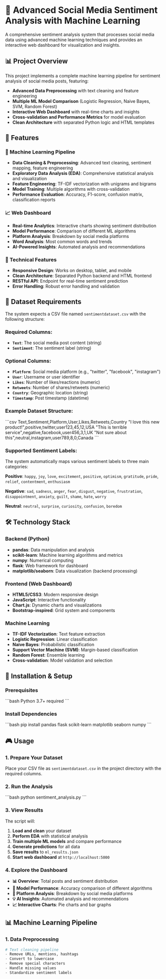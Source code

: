 # 🚀 Advanced Social Media Sentiment Analysis with Machine Learning

A comprehensive sentiment analysis system that processes social media data using advanced machine learning techniques and provides an interactive web dashboard for visualization and insights.

## 📊 Project Overview

This project implements a complete machine learning pipeline for sentiment analysis of social media posts, featuring:

- **Advanced Data Preprocessing** with text cleaning and feature engineering
- **Multiple ML Model Comparison** (Logistic Regression, Naive Bayes, SVM, Random Forest)
- **Interactive Web Dashboard** with real-time charts and insights
- **Cross-validation and Performance Metrics** for model evaluation
- **Clean Architecture** with separated Python logic and HTML templates

## 🎯 Features

### 🔧 Machine Learning Pipeline
- **Data Cleaning & Preprocessing**: Advanced text cleaning, sentiment mapping, feature engineering
- **Exploratory Data Analysis (EDA)**: Comprehensive statistical analysis and visualization
- **Feature Engineering**: TF-IDF vectorization with unigrams and bigrams
- **Model Training**: Multiple algorithms with cross-validation
- **Performance Evaluation**: Accuracy, F1-score, confusion matrix, classification reports

### 📈 Web Dashboard
- **Real-time Analytics**: Interactive charts showing sentiment distribution
- **Model Performance**: Comparison of different ML algorithms
- **Platform Analysis**: Breakdown by social media platforms
- **Word Analysis**: Most common words and trends
- **AI-Powered Insights**: Automated analysis and recommendations

### 🎨 Technical Features
- **Responsive Design**: Works on desktop, tablet, and mobile
- **Clean Architecture**: Separated Python backend and HTML frontend
- **RESTful API**: Endpoint for real-time sentiment prediction
- **Error Handling**: Robust error handling and validation

## 📁 Dataset Requirements

The system expects a CSV file named `sentimentdataset.csv` with the following structure:

### Required Columns:
- **`Text`**: The social media post content (string)
- **`Sentiment`**: The sentiment label (string)

### Optional Columns:
- **`Platform`**: Social media platform (e.g., "twitter", "facebook", "instagram")
- **`User`**: Username or user identifier
- **`Likes`**: Number of likes/reactions (numeric)
- **`Retweets`**: Number of shares/retweets (numeric)
- **`Country`**: Geographic location (string)
- **`Timestamp`**: Post timestamp (datetime)

### Example Dataset Structure:
\`\`\`csv
Text,Sentiment,Platform,User,Likes,Retweets,Country
"I love this new product!",positive,twitter,user123,45,12,USA
"This is terrible service",negative,facebook,user456,3,1,UK
"Not sure about this",neutral,instagram,user789,8,0,Canada
\`\`\`

### Supported Sentiment Labels:
The system automatically maps various sentiment labels to three main categories:

**Positive**: `happy`, `joy`, `love`, `excitement`, `positive`, `optimism`, `gratitude`, `pride`, `relief`, `contentment`, `enthusiasm`

**Negative**: `sad`, `sadness`, `anger`, `fear`, `disgust`, `negative`, `frustration`, `disappointment`, `anxiety`, `guilt`, `shame`, `hate`, `worry`

**Neutral**: `neutral`, `surprise`, `curiosity`, `confusion`, `boredom`

## 🛠️ Technology Stack

### Backend (Python)
- **pandas**: Data manipulation and analysis
- **scikit-learn**: Machine learning algorithms and metrics
- **numpy**: Numerical computing
- **flask**: Web framework for dashboard
- **matplotlib/seaborn**: Data visualization (backend processing)

### Frontend (Web Dashboard)
- **HTML5/CSS3**: Modern responsive design
- **JavaScript**: Interactive functionality
- **Chart.js**: Dynamic charts and visualizations
- **Bootstrap-inspired**: Grid system and components

### Machine Learning
- **TF-IDF Vectorization**: Text feature extraction
- **Logistic Regression**: Linear classification
- **Naive Bayes**: Probabilistic classification
- **Support Vector Machine (SVM)**: Margin-based classification
- **Random Forest**: Ensemble learning
- **Cross-validation**: Model validation and selection

## 🚀 Installation & Setup

### Prerequisites
\`\`\`bash
Python 3.7+ required
\`\`\`

### Install Dependencies
\`\`\`bash
pip install pandas flask scikit-learn matplotlib seaborn numpy
\`\`\`

## 🎮 Usage

### 1. Prepare Your Dataset
Place your CSV file as `sentimentdataset.csv` in the project directory with the required columns.

### 2. Run the Analysis
\`\`\`bash
python sentiment_analysis.py
\`\`\`

### 3. View Results
The script will:
1. **Load and clean** your dataset
2. **Perform EDA** with statistical analysis
3. **Train multiple ML models** and compare performance
4. **Generate predictions** for all data
5. **Save results** to `ml_results.json`
6. **Start web dashboard** at `http://localhost:5000`

### 4. Explore the Dashboard
- **📊 Overview**: Total posts and sentiment distribution
- **🤖 Model Performance**: Accuracy comparison of different algorithms
- **📱 Platform Analysis**: Breakdown by social media platforms
- **💡 AI Insights**: Automated analysis and recommendations
- **📈 Interactive Charts**: Pie charts and bar graphs

## 📊 Machine Learning Pipeline

### 1. Data Preprocessing
```python
# Text cleaning pipeline
- Remove URLs, mentions, hashtags
- Convert to lowercase
- Remove special characters
- Handle missing values
- Standardize sentiment labels
